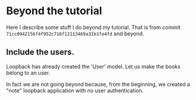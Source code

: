 # Beyond the tutorial

Here I describe some stuff I do beyond my tutorial. That is from commit `71cc0942156f4f952c716f12113469a31b1fe4fd` and beyond.

## Include the users.

Loopback has already created the 'User' model. Let us make the books belong to an user.

In fact we are not going beyond because, from the beginning, we created a "note" loopback application with no user authentication.
